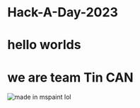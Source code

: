 # Hack-A-Day-2023

# hello worlds

# we are team Tin CAN
![made in mspaint lol](relative/path/to/hackadaylogo.png?raw=true "our logo")
